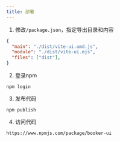 ```yaml
---
title: 部署
---
```

1. 修改`/package.json`，指定导出目录和内容
```json
{
  "main": "./dist/vite-ui.umd.js",
  "module": "./dist/vite-ui.mjs",
  "files": ["dist"],
}
```
2. 登录npm
```
npm login
```
3. 发布代码
```
npm publish
```
4. 访问代码
```
https://www.npmjs.com/package/booker-ui
```